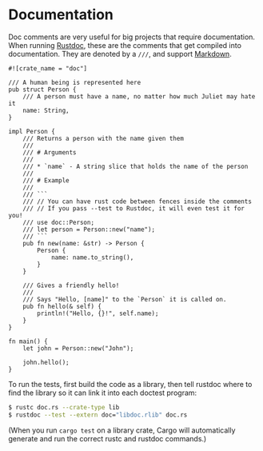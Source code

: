 # Documentation

Doc comments are very useful for big projects that require documentation. When
running [Rustdoc][1], these are the comments that get compiled into
documentation. They are denoted by a `///`, and support [Markdown][2].

```rust,editable
#![crate_name = "doc"]

/// A human being is represented here
pub struct Person {
    /// A person must have a name, no matter how much Juliet may hate it
    name: String,
}

impl Person {
    /// Returns a person with the name given them
    ///
    /// # Arguments
    ///
    /// * `name` - A string slice that holds the name of the person
    ///
    /// # Example
    ///
    /// ```
    /// // You can have rust code between fences inside the comments
    /// // If you pass --test to Rustdoc, it will even test it for you!
    /// use doc::Person;
    /// let person = Person::new("name");
    /// ```
    pub fn new(name: &str) -> Person {
        Person {
            name: name.to_string(),
        }
    }

    /// Gives a friendly hello!
    ///
    /// Says "Hello, [name]" to the `Person` it is called on.
    pub fn hello(& self) {
        println!("Hello, {}!", self.name);
    }
}

fn main() {
    let john = Person::new("John");

    john.hello();
}
```

To run the tests, first build the code as a library, then tell rustdoc where
to find the library so it can link it into each doctest program:

```bash
$ rustc doc.rs --crate-type lib
$ rustdoc --test --extern doc="libdoc.rlib" doc.rs
```

(When you run `cargo test` on a library crate, Cargo will automatically
generate and run the correct rustc and rustdoc commands.)

[1]: https://doc.rust-lang.org/book/documentation.html
[2]: https://en.wikipedia.org/wiki/Markdown